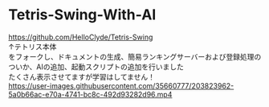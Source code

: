 # Tetris-Swing-With-AI
https://github.com/HelloClyde/Tetris-Swing<br />
↑テトリス本体<br>
をフォークし、ドキュメントの生成、簡易ランキングサーバーおよび登録処理のついか、AIの追加、起動スクリプトの追加を行いました<br />
たくさん表示させてますが学習はしてません！<br />
https://user-images.githubusercontent.com/35660777/203823962-5a0b66ac-e70a-4741-bc8c-492d93282d96.mp4